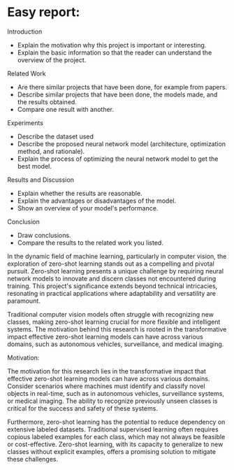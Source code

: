 # Easy report:
Introduction
- Explain the motivation why this project is important or interesting.
- Explain the basic information so that the reader can understand the overview of the project.

Related Work
- Are there similar projects that have been done, for example from papers.
- Describe similar projects that have been done, the models made, and the results obtained.
- Compare one result with another.

Experiments
- Describe the dataset used
- Describe the proposed neural network model (architecture, optimization method, and rationale).
- Explain the process of optimizing the neural network model to get the best model.

Results and Discussion
- Explain whether the results are reasonable.
- Explain the advantages or disadvantages of the model.
- Show an overview of your model's performance.

Conclusion
- Draw conclusions.
- Compare the results to the related work you listed.

In the dynamic field of machine learning, particularly in computer vision, the exploration of zero-shot learning stands out as a compelling and pivotal pursuit. Zero-shot learning presents a unique challenge by requiring neural network models to innovate and discern classes not encountered during training. This project's significance extends beyond technical intricacies, resonating in practical applications where adaptability and versatility are paramount.

Traditional computer vision models often struggle with recognizing new classes, making zero-shot learning crucial for more flexible and intelligent systems. The motivation behind this research is rooted in the transformative impact effective zero-shot learning models can have across various domains, such as autonomous vehicles, surveillance, and medical imaging.

Motivation:

The motivation for this research lies in the transformative impact that effective zero-shot learning models can have across various domains. Consider scenarios where machines must identify and classify novel objects in real-time, such as in autonomous vehicles, surveillance systems, or medical imaging. The ability to recognize previously unseen classes is critical for the success and safety of these systems.

Furthermore, zero-shot learning has the potential to reduce dependency on extensive labeled datasets. Traditional supervised learning often requires copious labeled examples for each class, which may not always be feasible or cost-effective. Zero-shot learning, with its capacity to generalize to new classes without explicit examples, offers a promising solution to mitigate these challenges.